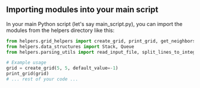 ## Importing modules into your main script

In your main Python script (let's say main_script.py), you can import the modules from the helpers directory like this:

```python
from helpers.grid_helpers import create_grid, print_grid, get_neighbors
from helpers.data_structures import Stack, Queue
from helpers.parsing_utils import read_input_file, split_lines_to_integers, parse_csv_line

# Example usage
grid = create_grid(5, 5, default_value=-1)
print_grid(grid)
# ... rest of your code ...

```